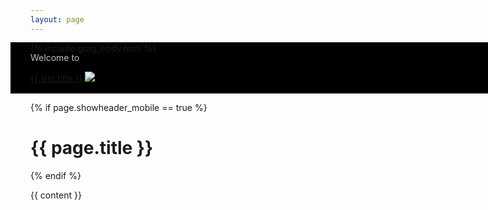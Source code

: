 ```yaml
---
layout: page
---
```

{% include gtag_body.html %}

<style>
.container > header{
  display:none !important;
}
.logo-top-mobile{
  width: 100vw;
  margin-left: -2rem;
  color: rgba(255, 255, 255, 0.75);
  background: #000000;
  padding-bottom:1rem;
}
.logo-top-mobile > .lead-top{
  margin-top: -2rem;
  padding-top: 1rem;
  padding-left: 2rem;
}
.logo-top-mobile > .site-title{
  padding-left: 2rem;
  color: white;
}
</style>

<div id="mobileNavbar" class="logo-top-mobile is-hidden-desktop">
  <p class="lead lead-top">Welcome to</p>
  <div class="site-title">
    <a href="/" class="no-select">{{ site.title }}</a>
    <a href="/" class="no-select"><img class="logo-transparent" src="/assets/images/logo_transparent.png" /></a>
  </div>
</div>

{% if page.showheader_mobile == true %}
  <h1>{{ page.title }}</h1>
{% endif %}

{{ content }}
